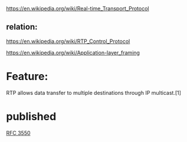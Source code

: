 https://en.wikipedia.org/wiki/Real-time_Transport_Protocol

## relation:
https://en.wikipedia.org/wiki/RTP_Control_Protocol

https://en.wikipedia.org/wiki/Application-layer_framing

# Feature:
RTP allows data transfer to multiple destinations through IP multicast.[1] 

# published
[RFC 3550](https://datatracker.ietf.org/doc/html/rfc3550)
